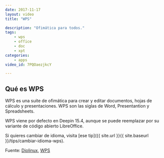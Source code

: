 ```yaml
---
date: 2017-11-17
layout: video
title: "WPS"

description: "Ofimática para todos."
tags:
    - wps
    - office
    - doc
    - xpt
categories:
    - apps
video_id: 7PQOaezjkcY

---
```

<!--more-->

## Qué es WPS

WPS es una suite de ofimática para crear y editar documentos, hojas de cálculo y presentaciones. WPS son las siglas de Word, Presentantion y Spreadsheets.

WPS viene por defecto en Deepin 15.4, aunque se puede reemplazar por su variante de código abierto LibreOffice.

Si quieres cambiar de idioma, visita [ese tip]({{ site.url }}{{ site.baseurl }}/tips/cambiar-idioma-wps).

Fuente: [Diolinux](https://www.youtube.com/channel/UCEf5U1dB5a2e2S-XUlnhxSA), [WPS](https://www.wps.com/)
